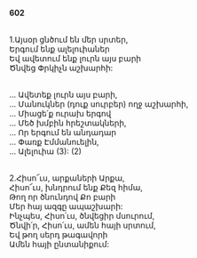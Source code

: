 **602**

\
1.Այսօր ցնծում են մեր սրտեր,\
Երգում ենք ալելուիաներ\
Եվ ավետում ենք լուրն այս բարի\
Ծնվեց Փրկիչն աշխարհի:

\
 ... Ավետեք լուրն այս բարի,\
 ... Մանուկներ (դուք սուրբեր) ողջ աշխարհի,\
 ... Միացե՛ք ուրախ երգով\
 ... Մեծ խմբին հրեշտակների,\
 ... Որ երգում են անդադար\
 ... Փառք Էմմանուելին,\
 ... Ալելուիա (3): (2)

\
2.Հիսո՜ւս, արքաների Արքա,\
Հիսո՜ւս, խնդրում ենք Քեզ հիմա,\
Թող որ ծնունդով Քո բարի\
Մեր հայ ազգը ապաշխարի:\
Ինչպես, Հիսո՛ւս, ծնվեցիր մսուրում,\
Ծնվի՛ր, Հիսո՛ւս, ամեն հայի սրտում,\
Եվ թող սերդ թագավորի\
Ամեն հայի ընտանիքում:
